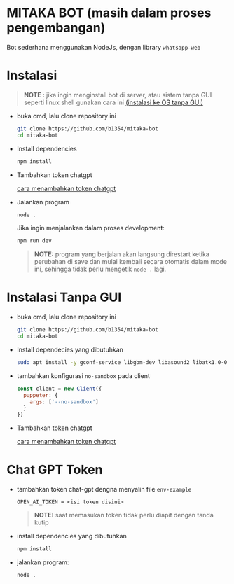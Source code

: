 
# MITAKA BOT (masih dalam proses pengembangan)

Bot sederhana menggunakan NodeJs, dengan library ``whatsapp-web``

# Instalasi

> __NOTE :__
  jika ingin menginstall bot di server, atau sistem tanpa GUI seperti linux shell
  gunakan cara ini [(instalasi ke OS tanpa GUI)](#instalasi-tanpa-gui)

- buka cmd, lalu clone repository ini
  ```sh
  git clone https://github.com/b1354/mitaka-bot
  cd mitaka-bot
  ```

- Install dependencies
  ```sh
  npm install
  ```

- Tambahkan token chatgpt
  
  [cara menambahkan token chatgpt](#chat-gpt-token)

- Jalankan program
  ```sh
  node .
  ```

  Jika ingin menjalankan dalam proses development:
  ```sh
  npm run dev
  ```
  > __NOTE:__
  program yang berjalan akan langsung direstart ketika perubahan di save
  dan mulai kembali secara otomatis dalam mode ini,
  sehingga tidak perlu mengetik ``node .`` lagi.

# Instalasi Tanpa GUI
- buka cmd, lalu clone repository ini
  ```sh
  git clone https://github.com/b1354/mitaka-bot
  cd mitaka-bot
  ```

- Install dependecies yang dibutuhkan
  ```sh
  sudo apt install -y gconf-service libgbm-dev libasound2 libatk1.0-0 libc6 libcairo2 libcups2 libdbus-1-3 libexpat1 libfontconfig1 libgcc1 libgconf-2-4 libgdk-pixbuf2.0-0 libglib2.0-0 libgtk-3-0 libnspr4 libpango-1.0-0 libpangocairo-1.0-0 libstdc++6 libx11-6 libx11-xcb1 libxcb1 libxcomposite1 libxcursor1 libxdamage1 libxext6 libxfixes3 libxi6 libxrandr2 libxrender1 libxss1 libxtst6 ca-certificates fonts-liberation libappindicator1 libnss3 lsb-release xdg-utils wget

  ```

- tambahkan konfigurasi ``no-sandbox`` pada client
  ```javascript
  const client = new Client({
    puppeter: {
      args: ['--no-sandbox']
    }
  })
  ```

- Tambahkan token chatgpt

  [cara menambahkan token chatgpt](#chat-gpt-token)

# Chat GPT Token
- tambahkan token chat-gpt dengna menyalin file ``env-example``
  ```
  OPEN_AI_TOKEN = <isi token disini>
  ```
  >__NOTE:__
  saat memasukan token tidak perlu diapit dengan tanda kutip
 
- install dependencies yang dibutuhkan
  ```sh
  npm install
  ```

- jalankan program:
  ```sh
  node .
  ```